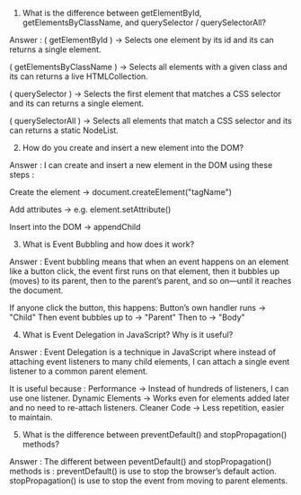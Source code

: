 1. What is the difference between getElementById, getElementsByClassName, and querySelector / querySelectorAll?

Answer : ( getElementById ) → Selects one element by its id and its can returns a single element.

( getElementsByClassName ) → Selects all elements with a given class and its can returns a live HTMLCollection.

( querySelector ) → Selects the first element that matches a CSS selector and its can  returns a single element.

( querySelectorAll ) → Selects all elements that match a CSS selector and its can  returns a static NodeList.

2. How do you create and insert a new element into the DOM?

Answer : I can create and insert a new element in the DOM using these steps :

Create the element → document.createElement("tagName")

Add attributes → e.g. element.setAttribute()

Insert into the DOM → appendChild

3. What is Event Bubbling and how does it work?

Answer : Event bubbling means that when an event happens on an element like a button click, the event first runs on that element, then it bubbles up (moves) to its parent, then to the parent’s parent, and so on—until it reaches the document.

If anyone click the button, this happens:
Button’s own handler runs → "Child"
Then event bubbles up to → "Parent"
Then to → "Body"

4. What is Event Delegation in JavaScript? Why is it useful?

Answer : Event Delegation is a technique in JavaScript where instead of attaching event listeners to many child elements, I can attach a single event listener to a common parent element. 

It is useful because :
Performance → Instead of hundreds of listeners, I can use one listener.
Dynamic Elements → Works even for elements added later and no need to re-attach listeners.
Cleaner Code → Less repetition, easier to maintain.

5. What is the difference between preventDefault() and stopPropagation() methods?

Answer : The different between peventDefault() and stopPropagation() methods is :
preventDefault() is use to stop the browser’s default action.
stopPropagation() is use to stop the event from moving to parent elements.